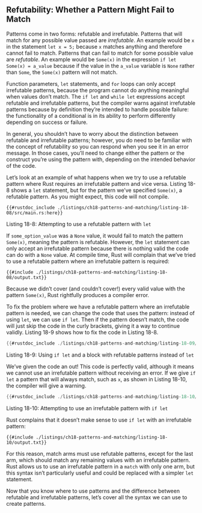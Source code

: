 ## Refutability: Whether a Pattern Might Fail to Match

Patterns come in two forms: refutable and irrefutable. Patterns that will match
for any possible value passed are *irrefutable*. An example would be `x` in the
statement `let x = 5;` because `x` matches anything and therefore cannot fail
to match. Patterns that can fail to match for some possible value are
*refutable*. An example would be `Some(x)` in the expression `if let Some(x) =
a_value` because if the value in the `a_value` variable is `None` rather than
`Some`, the `Some(x)` pattern will not match.

Function parameters, `let` statements, and `for` loops can only accept
irrefutable patterns, because the program cannot do anything meaningful when
values don’t match. The `if let` and `while let` expressions accept
refutable and irrefutable patterns, but the compiler warns against
irrefutable patterns because by definition they’re intended to handle possible
failure: the functionality of a conditional is in its ability to perform
differently depending on success or failure.

In general, you shouldn’t have to worry about the distinction between refutable
and irrefutable patterns; however, you do need to be familiar with the concept
of refutability so you can respond when you see it in an error message. In
those cases, you’ll need to change either the pattern or the construct you’re
using the pattern with, depending on the intended behavior of the code.

Let’s look at an example of what happens when we try to use a refutable pattern
where Rust requires an irrefutable pattern and vice versa. Listing 18-8 shows a
`let` statement, but for the pattern we’ve specified `Some(x)`, a refutable
pattern. As you might expect, this code will not compile.

```rust,ignore,does_not_compile
{{#rustdoc_include ./listings/ch18-patterns-and-matching/listing-18-08/src/main.rs:here}}
```

<span class="caption">Listing 18-8: Attempting to use a refutable pattern with
`let`</span>

If `some_option_value` was a `None` value, it would fail to match the pattern
`Some(x)`, meaning the pattern is refutable. However, the `let` statement can
only accept an irrefutable pattern because there is nothing valid the code can
do with a `None` value. At compile time, Rust will complain that we’ve tried to
use a refutable pattern where an irrefutable pattern is required:

```console
{{#include ./listings/ch18-patterns-and-matching/listing-18-08/output.txt}}
```

Because we didn’t cover (and couldn’t cover!) every valid value with the
pattern `Some(x)`, Rust rightfully produces a compiler error.

To fix the problem where we have a refutable pattern where an irrefutable
pattern is needed, we can change the code that uses the pattern: instead of
using `let`, we can use `if let`. Then if the pattern doesn’t match, the code
will just skip the code in the curly brackets, giving it a way to continue
validly. Listing 18-9 shows how to fix the code in Listing 18-8.

```rust
{{#rustdoc_include ./listings/ch18-patterns-and-matching/listing-18-09/src/main.rs:here}}
```

<span class="caption">Listing 18-9: Using `if let` and a block with refutable
patterns instead of `let`</span>

We’ve given the code an out! This code is perfectly valid, although it means we
cannot use an irrefutable pattern without receiving an error. If we give `if
let` a pattern that will always match, such as `x`, as shown in Listing 18-10,
the compiler will give a warning.

```rust
{{#rustdoc_include ./listings/ch18-patterns-and-matching/listing-18-10/src/main.rs:here}}
```

<span class="caption">Listing 18-10: Attempting to use an irrefutable pattern
with `if let`</span>

Rust complains that it doesn’t make sense to use `if let` with an irrefutable
pattern:

```console
{{#include ./listings/ch18-patterns-and-matching/listing-18-10/output.txt}}
```

For this reason, match arms must use refutable patterns, except for the last
arm, which should match any remaining values with an irrefutable pattern. Rust
allows us to use an irrefutable pattern in a `match` with only one arm, but
this syntax isn’t particularly useful and could be replaced with a simpler
`let` statement.

Now that you know where to use patterns and the difference between refutable
and irrefutable patterns, let’s cover all the syntax we can use to create
patterns.
